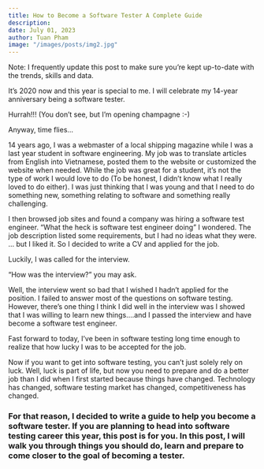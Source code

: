 ```yaml
---
title: How to Become a Software Tester A Complete Guide
description:
date: July 01, 2023
author: Tuan Pham
image: "/images/posts/img2.jpg"
---
```


Note: I frequently update this post to make sure you’re kept up-to-date with the trends, skills and data.

It’s 2020 now and this year is special to me. I will celebrate my 14-year anniversary being a software tester.

Hurrah!!! (You don’t see, but I’m opening champagne :-)

Anyway, time flies…

14 years ago, I was a webmaster of a local shipping magazine while I was a last year student in software engineering. My job was to translate articles from English into Vietnamese, posted them to the website or customized the website when needed. While the job was great for a student, it’s not the type of work I would love to do (To be honest, I didn’t know what I really loved to do either). I was just thinking that I was young and that I need to do something new, something relating to software and something really challenging.

I then browsed job sites and found a company was hiring a software test engineer. “What the heck is software test engineer doing” I wondered. The job description listed some requirements, but I had no ideas what they were. … but I liked it. So I decided to write a CV and applied for the job.

Luckily, I was called for the interview.

“How was the interview?” you may ask.

Well, the interview went so bad that I wished I hadn’t applied for the position. I failed to answer most of the questions on software testing. However, there’s one thing I think I did well in the interview was I showed that I was willing to learn new things….and I passed the interview and have become a software test engineer.

Fast forward to today, I’ve been in software testing long time enough to realize that how lucky I was to be accepted for the job.

Now if you want to get into software testing, you can’t just solely rely on luck. Well, luck is part of life, but now you need to prepare and do a better job than I did when I first started because things have changed. Technology has changed, software testing market has changed, competitiveness has changed.

### For that reason, I decided to write a guide to help you become a software tester. If you are planning to head into software testing career this year, this post is for you. In this post, I will walk you through things you should do, learn and prepare to come closer to the goal of becoming a tester.
